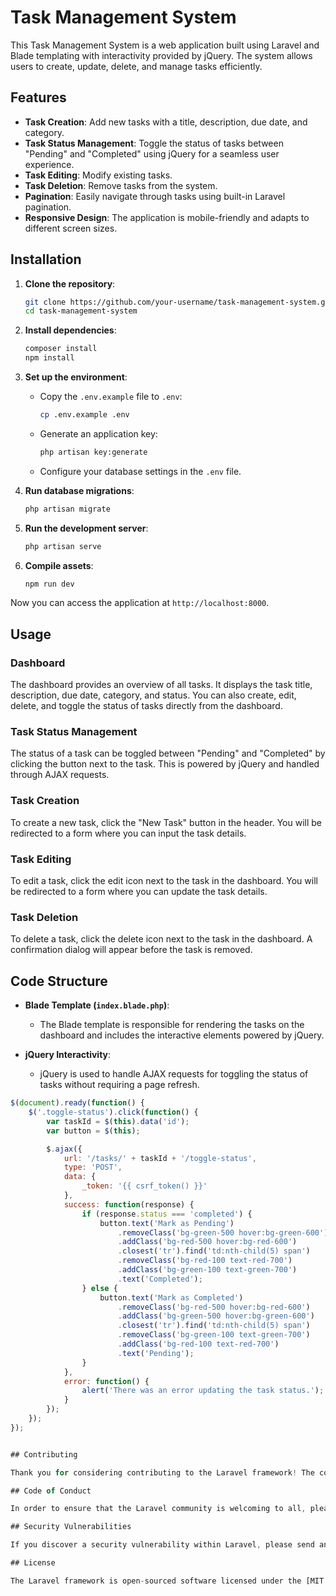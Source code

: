 # Task Management System

This Task Management System is a web application built using Laravel and Blade templating with interactivity provided by jQuery. The system allows users to create, update, delete, and manage tasks efficiently.

## Features

- **Task Creation**: Add new tasks with a title, description, due date, and category.
- **Task Status Management**: Toggle the status of tasks between "Pending" and "Completed" using jQuery for a seamless user experience.
- **Task Editing**: Modify existing tasks.
- **Task Deletion**: Remove tasks from the system.
- **Pagination**: Easily navigate through tasks using built-in Laravel pagination.
- **Responsive Design**: The application is mobile-friendly and adapts to different screen sizes.

## Installation

1. **Clone the repository**:
    ```bash
    git clone https://github.com/your-username/task-management-system.git
    cd task-management-system
    ```

2. **Install dependencies**:
    ```bash
    composer install
    npm install
    ```

3. **Set up the environment**:
    - Copy the `.env.example` file to `.env`:
      ```bash
      cp .env.example .env
      ```
    - Generate an application key:
      ```bash
      php artisan key:generate
      ```
    - Configure your database settings in the `.env` file.

4. **Run database migrations**:
    ```bash
    php artisan migrate
    ```

5. **Run the development server**:
    ```bash
    php artisan serve
    ```

6. **Compile assets**:
    ```bash
    npm run dev
    ```

Now you can access the application at `http://localhost:8000`.

## Usage

### Dashboard

The dashboard provides an overview of all tasks. It displays the task title, description, due date, category, and status. You can also create, edit, delete, and toggle the status of tasks directly from the dashboard.

### Task Status Management

The status of a task can be toggled between "Pending" and "Completed" by clicking the button next to the task. This is powered by jQuery and handled through AJAX requests.

### Task Creation

To create a new task, click the "New Task" button in the header. You will be redirected to a form where you can input the task details.

### Task Editing

To edit a task, click the edit icon next to the task in the dashboard. You will be redirected to a form where you can update the task details.

### Task Deletion

To delete a task, click the delete icon next to the task in the dashboard. A confirmation dialog will appear before the task is removed.

## Code Structure

- **Blade Template (`index.blade.php`)**:
  - The Blade template is responsible for rendering the tasks on the dashboard and includes the interactive elements powered by jQuery.

- **jQuery Interactivity**:
  - jQuery is used to handle AJAX requests for toggling the status of tasks without requiring a page refresh.

```javascript
$(document).ready(function() {
    $('.toggle-status').click(function() {
        var taskId = $(this).data('id');
        var button = $(this);

        $.ajax({
            url: '/tasks/' + taskId + '/toggle-status',
            type: 'POST',
            data: {
                _token: '{{ csrf_token() }}'
            },
            success: function(response) {
                if (response.status === 'completed') {
                    button.text('Mark as Pending')
                        .removeClass('bg-green-500 hover:bg-green-600')
                        .addClass('bg-red-500 hover:bg-red-600')
                        .closest('tr').find('td:nth-child(5) span')
                        .removeClass('bg-red-100 text-red-700')
                        .addClass('bg-green-100 text-green-700')
                        .text('Completed');
                } else {
                    button.text('Mark as Completed')
                        .removeClass('bg-red-500 hover:bg-red-600')
                        .addClass('bg-green-500 hover:bg-green-600')
                        .closest('tr').find('td:nth-child(5) span')
                        .removeClass('bg-green-100 text-green-700')
                        .addClass('bg-red-100 text-red-700')
                        .text('Pending');
                }
            },
            error: function() {
                alert('There was an error updating the task status.');
            }
        });
    });
});


## Contributing

Thank you for considering contributing to the Laravel framework! The contribution guide can be found in the [Laravel documentation](https://laravel.com/docs/contributions).

## Code of Conduct

In order to ensure that the Laravel community is welcoming to all, please review and abide by the [Code of Conduct](https://laravel.com/docs/contributions#code-of-conduct).

## Security Vulnerabilities

If you discover a security vulnerability within Laravel, please send an e-mail to Taylor Otwell via [taylor@laravel.com](mailto:taylor@laravel.com). All security vulnerabilities will be promptly addressed.

## License

The Laravel framework is open-sourced software licensed under the [MIT license](https://opensource.org/licenses/MIT).
